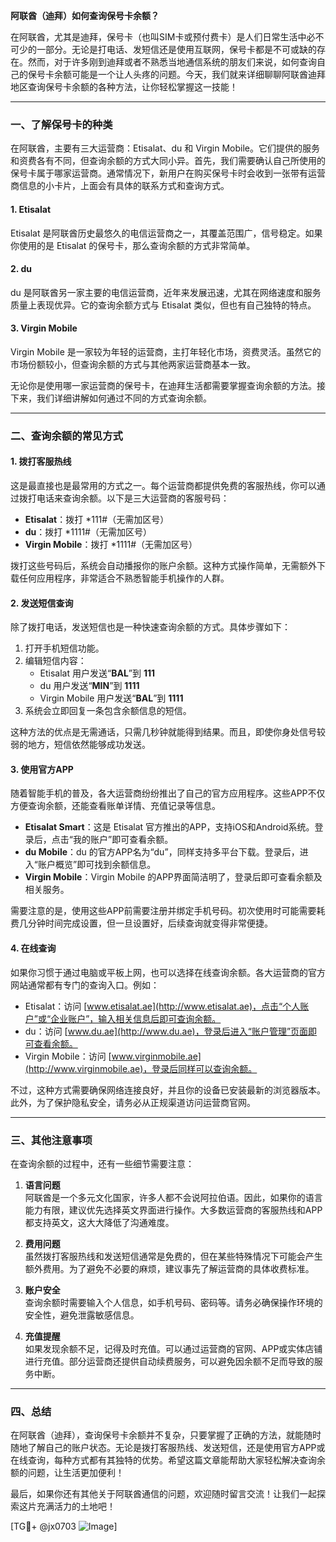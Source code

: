 **阿联酋（迪拜）如何查询保号卡余额？**

在阿联酋，尤其是迪拜，保号卡（也叫SIM卡或预付费卡）是人们日常生活中必不可少的一部分。无论是打电话、发短信还是使用互联网，保号卡都是不可或缺的存在。然而，对于许多刚到迪拜或者不熟悉当地通信系统的朋友们来说，如何查询自己的保号卡余额可能是一个让人头疼的问题。今天，我们就来详细聊聊阿联酋迪拜地区查询保号卡余额的各种方法，让你轻松掌握这一技能！

---

### **一、了解保号卡的种类**
在阿联酋，主要有三大运营商：Etisalat、du 和 Virgin Mobile。它们提供的服务和资费各有不同，但查询余额的方式大同小异。首先，我们需要确认自己所使用的保号卡属于哪家运营商。通常情况下，新用户在购买保号卡时会收到一张带有运营商信息的小卡片，上面会有具体的联系方式和查询方式。

#### **1. Etisalat**
Etisalat 是阿联酋历史最悠久的电信运营商之一，其覆盖范围广，信号稳定。如果你使用的是 Etisalat 的保号卡，那么查询余额的方式非常简单。

#### **2. du**
du 是阿联酋另一家主要的电信运营商，近年来发展迅速，尤其在网络速度和服务质量上表现优异。它的查询余额方式与 Etisalat 类似，但也有自己独特的特点。

#### **3. Virgin Mobile**
Virgin Mobile 是一家较为年轻的运营商，主打年轻化市场，资费灵活。虽然它的市场份额较小，但查询余额的方式与其他两家运营商基本一致。

无论你是使用哪一家运营商的保号卡，在迪拜生活都需要掌握查询余额的方法。接下来，我们详细讲解如何通过不同的方式查询余额。

---

### **二、查询余额的常见方式**

#### **1. 拨打客服热线**
这是最直接也是最常用的方式之一。每个运营商都提供免费的客服热线，你可以通过拨打电话来查询余额。以下是三大运营商的客服号码：

- **Etisalat**：拨打 *111#（无需加区号）
- **du**：拨打 *1111#（无需加区号）
- **Virgin Mobile**：拨打 *1111#（无需加区号）

拨打这些号码后，系统会自动播报你的账户余额。这种方式操作简单，无需额外下载任何应用程序，非常适合不熟悉智能手机操作的人群。

#### **2. 发送短信查询**
除了拨打电话，发送短信也是一种快速查询余额的方式。具体步骤如下：

1. 打开手机短信功能。
2. 编辑短信内容：
   - Etisalat 用户发送“**BAL**”到 **111**
   - du 用户发送“**MIN**”到 **1111**
   - Virgin Mobile 用户发送“**BAL**”到 **1111**
3. 系统会立即回复一条包含余额信息的短信。

这种方法的优点是无需通话，只需几秒钟就能得到结果。而且，即使你身处信号较弱的地方，短信依然能够成功发送。

#### **3. 使用官方APP**
随着智能手机的普及，各大运营商纷纷推出了自己的官方应用程序。这些APP不仅方便查询余额，还能查看账单详情、充值记录等信息。

- **Etisalat Smart**：这是 Etisalat 官方推出的APP，支持iOS和Android系统。登录后，点击“我的账户”即可查看余额。
- **du Mobile**：du 的官方APP名为“du”，同样支持多平台下载。登录后，进入“账户概览”即可找到余额信息。
- **Virgin Mobile**：Virgin Mobile 的APP界面简洁明了，登录后即可查看余额及相关服务。

需要注意的是，使用这些APP前需要注册并绑定手机号码。初次使用时可能需要耗费几分钟时间完成设置，但一旦设置好，后续查询就变得非常便捷。

#### **4. 在线查询**
如果你习惯于通过电脑或平板上网，也可以选择在线查询余额。各大运营商的官方网站通常都有专门的查询入口。例如：

- Etisalat：访问 [www.etisalat.ae](http://www.etisalat.ae)，点击“个人账户”或“企业账户”，输入相关信息后即可查询余额。
- du：访问 [www.du.ae](http://www.du.ae)，登录后进入“账户管理”页面即可查看余额。
- Virgin Mobile：访问 [www.virginmobile.ae](http://www.virginmobile.ae)，登录后同样可以查询余额。

不过，这种方式需要确保网络连接良好，并且你的设备已安装最新的浏览器版本。此外，为了保护隐私安全，请务必从正规渠道访问运营商官网。

---

### **三、其他注意事项**
在查询余额的过程中，还有一些细节需要注意：

1. **语言问题**  
   阿联酋是一个多元文化国家，许多人都不会说阿拉伯语。因此，如果你的语言能力有限，建议优先选择英文界面进行操作。大多数运营商的客服热线和APP都支持英文，这大大降低了沟通难度。

2. **费用问题**  
   虽然拨打客服热线和发送短信通常是免费的，但在某些特殊情况下可能会产生额外费用。为了避免不必要的麻烦，建议事先了解运营商的具体收费标准。

3. **账户安全**  
   查询余额时需要输入个人信息，如手机号码、密码等。请务必确保操作环境的安全性，避免泄露敏感信息。

4. **充值提醒**  
   如果发现余额不足，记得及时充值。可以通过运营商的官网、APP或实体店铺进行充值。部分运营商还提供自动续费服务，可以避免因余额不足而导致的服务中断。

---

### **四、总结**
在阿联酋（迪拜），查询保号卡余额并不复杂，只要掌握了正确的方法，就能随时随地了解自己的账户状态。无论是拨打客服热线、发送短信，还是使用官方APP或在线查询，每种方式都有其独特的优势。希望这篇文章能帮助大家轻松解决查询余额的问题，让生活更加便利！

最后，如果你还有其他关于阿联酋通信的问题，欢迎随时留言交流！让我们一起探索这片充满活力的土地吧！

[TG💪+ @jx0703 ![Image](https://github.com/user-attachments/assets/dbca1d08-cadb-493c-b0ec-ad6f7a83f270)]